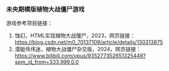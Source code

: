 ### 未央期模版植物大战僵尸游戏

游戏参考项目链接：
1. 蚀幻，HTML实现植物大战僵尸，2023，网页链接：https://blog.csdn.net/m0_70137109/article/details/130313875
2. 潜艇伟伟迷，植物大战僵尸杂交版，2024，网页链接：https://www.bilibili.com/opus/935277352651325446?spm_id_from=333.999.0.0